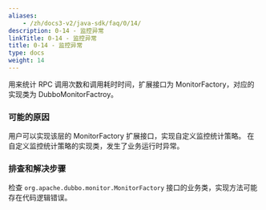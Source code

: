 ```yaml
---
aliases:
    - /zh/docs3-v2/java-sdk/faq/0/14/
description: 0-14 - 监控异常
linkTitle: 0-14 - 监控异常
title: 0-14 - 监控异常
type: docs
weight: 14
---
```



用来统计 RPC 调用次数和调用耗时时间，扩展接口为 MonitorFactory，对应的实现类为 DubboMonitorFactroy。


### 可能的原因

用户可以实现该层的 MonitorFactory 扩展接口，实现自定义监控统计策略。
在自定义监控统计策略的实现类，发生了业务运行时异常。

### 排查和解决步骤

检查 `org.apache.dubbo.monitor.MonitorFactory` 接口的业务类，实现方法可能存在代码逻辑错误。